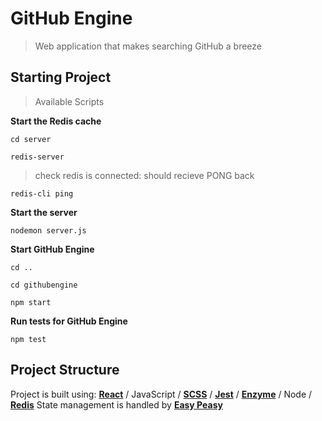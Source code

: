 # GitHub Engine

> Web application that makes searching GitHub a breeze

## Starting Project

> Available Scripts

**Start the Redis cache**

`cd server`

`redis-server`

> check redis is connected: should recieve PONG back

`redis-cli ping`

**Start the server**

`nodemon server.js`

**Start GitHub Engine**

`cd ..`

`cd githubengine`

`npm start`

**Run tests for GitHub Engine**

`npm test`

## Project Structure

Project is built using: **[React](https://github.com/facebook/react)** / JavaScript / **[SCSS](https://sass-lang.com/)** / **[Jest](https://github.com/facebook/jest)** / **[Enzyme](https://github.com/enzymejs/enzyme)** / Node / **[Redis](https://github.com/NodeRedis/node-redis)**
State management is handled by **[Easy Peasy](https://easy-peasy.now.sh/docs/quick-start.html)**
